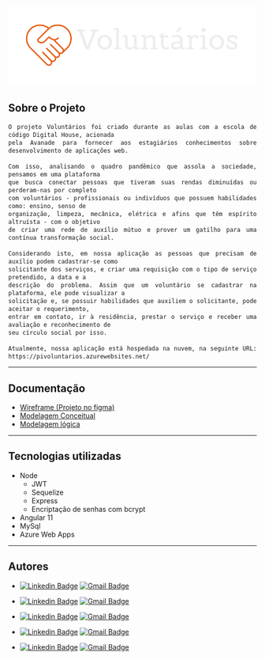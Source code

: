 
<h1 align="center">
    <img alt="nossa logo" title="#voluntarios" src="./Voluntarios-app/src/assets/img/logo1.png"/>
</h1>

## Sobre o Projeto
<div style="text-align: justify">  

    O projeto Voluntários foi criado durante as aulas com a escola de código Digital House, acionada 
    pela Avanade para fornecer aos estagiários conhecimentos sobre desenvolvimento de aplicações web.

    Com isso, analisando o quadro pandêmico que assola a sociedade, pensamos em uma plataforma 
    que busca conectar pessoas que tiveram suas rendas diminuídas ou perderam-nas por completo 
    com voluntários - profissionais ou indivíduos que possuem habilidades como: ensino, senso de
    organização, limpeza, mecânica, elétrica e afins que têm espírito altruísta - com o objetivo
    de criar uma rede de auxílio mútuo e prover um gatilho para uma contínua transformação social.

    Considerando isto, em nossa aplicação as pessoas que precisam de auxílio podem cadastrar-se como
    solicitante dos serviços, e criar uma requisição com o tipo de serviço pretendido, a data e a 
    descrição do problema. Assim que um voluntário se cadastrar na plataforma, ele pode visualizar a 
    solicitação e, se possuir habilidades que auxiliem o solicitante, pode aceitar o requerimento, 
    entrar em contato, ir à residência, prestar o serviço e receber uma avaliação e reconhecimento de
    seu círculo social por isso.

    Atualmente, nossa aplicação está hospedada na nuvem, na seguinte URL: https://pivoluntarios.azurewebsites.net/
</div> 


<hr>

## Documentação

- [Wireframe (Projeto no figma)](https://www.figma.com/file/OsBsvRMnXCuRFm1bv0AEFp/Wireframe?node-id=0%3A1) 
- [Modelagem Conceitual](https://github.com/Felipenno/Projeto_voluntarios/blob/master/Documenta%C3%A7%C3%A3o/Banco%20de%20dados/diagrama_conceitual.png)
- [Modelagem lógica](https://github.com/Felipenno/Projeto_voluntarios/blob/master/Documenta%C3%A7%C3%A3o/Banco%20de%20dados/diagrama_l%C3%B3gico.png)

<hr>


## Tecnologias utilizadas

- Node
    - JWT
    - Sequelize
    - Express
    - Encriptação de senhas com bcrypt
- Angular 11
- MySql
- Azure Web Apps

<hr>

## Autores

- [![Linkedin Badge](https://img.shields.io/badge/-Felipe_Nunes-blue?style=flat-square&logo=Linkedin&logoColor=white&link=https://www.linkedin.com/in/felipenno/)](https://www.linkedin.com/in/felipenno/)
[![Gmail Badge](https://img.shields.io/badge/-felipenno14@gmail.com-c14438?style=flat-square&logo=email&logoColor=white&link=mailto:felipenno14@gmail.com)](mailto:felipenno14@gmail.com)

- [![Linkedin Badge](https://img.shields.io/badge/-Martin_Obrecht-blue?style=flat-square&logo=Linkedin&logoColor=white&link=https://www.linkedin.com/in/martinobrechtjr/)](https://www.linkedin.com/in/martinobrechtjr/)
[![Gmail Badge](https://img.shields.io/badge/-martin.obrecht@yahoo.com.br-c14438?style=flat-square&logo=email&logoColor=white&link=mailto:martin.obrecht@yahoo.com.br)](mailto:martin.obrecht@yahoo.com.br)
- [![Linkedin Badge](https://img.shields.io/badge/-José_Ghuilherme-blue?style=flat-square&logo=Linkedin&logoColor=white&link=https://www.linkedin.com/in/guilhermecarmo28/)](https://www.linkedin.com/in/guilhermecarmo28/)
[![Gmail Badge](https://img.shields.io/badge/-guilhermecarmo1997@outlook.com-c14438?style=flat-square&logo=email&logoColor=white&link=mailto:guilhermecarmo1997@outlook.com)](mailto:guilhermecarmo1997@outlook.com)
- [![Linkedin Badge](https://img.shields.io/badge/-Mariana_leite-blue?style=flat-square&logo=Linkedin&logoColor=white&link=https://www.linkedin.com/in/mariana-leite-dominguez-ab870385/)](https://www.linkedin.com/in/mariana-leite-dominguez-ab870385/)
[![Gmail Badge](https://img.shields.io/badge/-leite.mari92@gmail.com-c14438?style=flat-square&logo=email&logoColor=white&link=mailto:leite.mari92@gmail.com)](mailto:leite.mari92@gmail.com)
- [![Linkedin Badge](https://img.shields.io/badge/-Cristiane_Araujo-blue?style=flat-square&logo=Linkedin&logoColor=white&link=https://www.linkedin.com/in/cristiane-araujo-souza-dos-reis-4a6b131a3/)](https://www.linkedin.com/in/cristiane-araujo-souza-dos-reis-4a6b131a3/) 
[![Gmail Badge](https://img.shields.io/badge/-cristianeara628@gmail.com-c14438?style=flat-square&logo=email&logoColor=white&link=mailto:cristianeara628@gmail.com)](mailto:cristianeara628@gmail.com)


